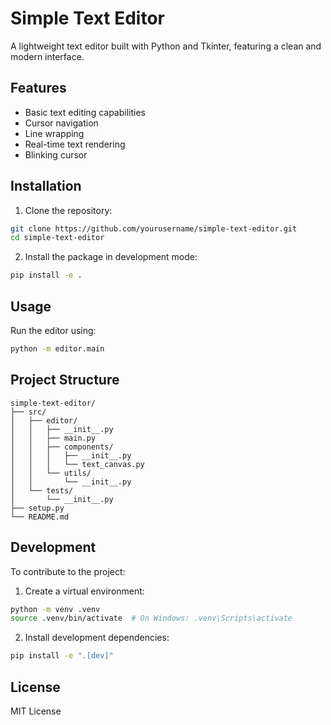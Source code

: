 # Simple Text Editor

A lightweight text editor built with Python and Tkinter, featuring a clean and modern interface.

## Features

- Basic text editing capabilities
- Cursor navigation
- Line wrapping
- Real-time text rendering
- Blinking cursor

## Installation

1. Clone the repository:
```bash
git clone https://github.com/yourusername/simple-text-editor.git
cd simple-text-editor
```

2. Install the package in development mode:
```bash
pip install -e .
```

## Usage

Run the editor using:
```bash
python -m editor.main
```

## Project Structure

```
simple-text-editor/
├── src/
│   ├── editor/
│   │   ├── __init__.py
│   │   ├── main.py
│   │   ├── components/
│   │   │   ├── __init__.py
│   │   │   └── text_canvas.py
│   │   └── utils/
│   │       └── __init__.py
│   └── tests/
│       └── __init__.py
├── setup.py
└── README.md
```

## Development

To contribute to the project:

1. Create a virtual environment:
```bash
python -m venv .venv
source .venv/bin/activate  # On Windows: .venv\Scripts\activate
```

2. Install development dependencies:
```bash
pip install -e ".[dev]"
```

## License

MIT License